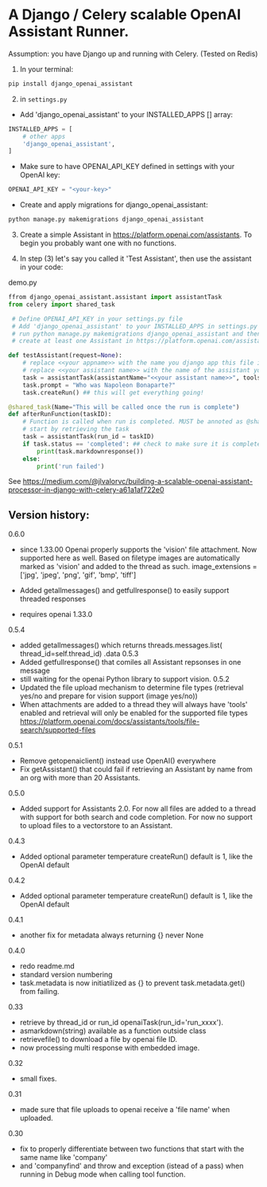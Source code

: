 # A Django / Celery scalable OpenAI Assistant Runner.

Assumption: you have Django up and running with Celery. 
(Tested on Redis)

1. In your terminal:
```bash
pip install django_openai_assistant
```

2. in `settings.py`
 - Add 'django_openai_assistant' to your INSTALLED_APPS [] array:
```py
INSTALLED_APPS = [
    # other apps
    'django_openai_assistant',
]
```
 - Make sure to have OPENAI_API_KEY defined in settings with your OpenAI key:
```py
OPENAI_API_KEY = "<your-key>"
```
 - Create and apply migrations for django_openai_assistant:
```py
python manage.py makemigrations django_openai_assistant
```
3. Create a simple Assistant in https://platform.openai.com/assistants. To begin you probably want one with no functions.

4. In step (3) let's say you called it 'Test Assistant', then use the assistant in your code:

demo.py
```py
ffrom django_openai_assistant.assistant import assistantTask
from celery import shared_task

 # Define OPENAI_API_KEY in your settings.py file
 # Add 'django_openai_assistant' to your INSTALLED_APPS in settings.py
 # run python manage.py makemigrations django_openai_assistant and then python managey.pymigrate
 # create at least one Assistant in https://platform.openai.com/assistants

def testAssistant(request=None):
    # replace <<your appname>> with the name you django app this file is in!
    # replace <<your assistant name>> with the name of the assistant you created in the OpenAI platform
    task = assistantTask(assistantName="<<your assistant name>>", tools= [], completionCall = "<<your appname>>.test:afterRunFunction")
    task.prompt = "Who was Napoleon Bonaparte?"
    task.createRun() ## this will get everything going!

@shared_task(Name="This will be called once the run is complete")
def afterRunFunction(taskID):
    # Function is called when run is completed. MUST be annoted as @shared_task!!! 
    # start by retrieving the task
    task = assistantTask(run_id = taskID)
    if task.status == 'completed': ## check to make sure it is completed not failed or something else
        print(task.markdownresponse())
    else:
        print('run failed')
```
See https://medium.com/@jlvalorvc/building-a-scalable-openai-assistant-processor-in-django-with-celery-a61a1af722e0

## Version history:
0.6.0
- since 1.33.00 Openai properly supports the 'vision' file attachment. Now supported here as well. 
Based on filetype images are automatically marked as 'vision' and added to the thread as such.
        image_extensions = ['jpg', 'jpeg', 'png', 'gif', 'bmp', 'tiff']

- Added getallmessages() and getfullresponse() to easily support threaded responses 
- requires openai 1.33.0

0.5.4
- added getallmessages() which returns threads.messages.list( thread_id=self.thread_id) .data
0.5.3
- Added getfullresponse() that comiles all Assistant repsonses in one message
- still waiting for the openai Python library to support vision.
0.5.2
- Updated the file upload mechanism to determine file types (retrieval yes/no and prepare for vision support (image yes/no))
- When attachments are added to a thread they will always have 'tools' enabled and retrieval will only be enabled for the supported file types https://platform.openai.com/docs/assistants/tools/file-search/supported-files

0.5.1
- Remove getopenaiclient() instead use OpenAI() everywhere
- Fix getAssistant() that could fail if retrieving an Assistant by name from an org with more than 20 Assistants.

0.5.0
- Added support for Assistants 2.0. For now all files are added to a thread with support for both search and code completion. For now no support to upload files to a vectorstore to an Assistant. 

0.4.3
- Added optional parameter temperature createRun() default is 1, like the OpenAI default

0.4.2
- Added optional parameter temperature createRun() default is 1, like the OpenAI default

0.4.1
- another fix for metadata always returning {} never None

0.4.0
- redo readme.md 
- standard version numbering
- task.metadata is now initiatilized as {} to prevent task.metadata.get() from failing.

0.33
- retrieve by thread_id or run_id openaiTask(run_id='run_xxxx').   
- asmarkdown(string) available as a function outside class  
- retrievefile() to download a file by openai file ID.  
- now processing multi response with embedded image.

0.32
- small fixes.  

0.31
- made sure that file uploads to openai receive a 'file name' when uploaded. 

0.30 
- fix to properly differentiate between two functions that start with the same name like 'company'
- and 'companyfind' and throw and exception (istead of a pass) when running in Debug mode when calling tool function. 
